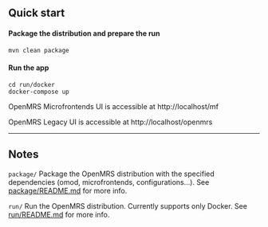 ## Quick start

#### Package the distribution and prepare the run

```
mvn clean package
```

#### Run the app
```
cd run/docker
docker-compose up
```

OpenMRS Microfrontends UI is accessible at http://localhost/mf

OpenMRS Legacy UI is accessible at http://localhost/openmrs

---

## Notes

`package/` Package the OpenMRS distribution with the specified dependencies (omod, microfrontends, configurations...). See [package/README.md](package/README.md) for more info.

`run/` Run the OpenMRS distribution. Currently supports only Docker. See [run/README.md](run/README.md) for more info.
